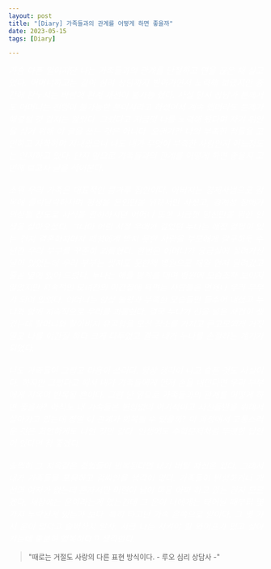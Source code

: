 ```yaml
---
layout: post
title: "[Diary] 가족들과의 관계를 어떻게 하면 좋을까"
date: 2023-05-15
tags: [Diary]

---
```

<p style='text-align: justify;'>
    <span style="color:white; font-size:120%">
        <i>
    	가슴 아픈 일이지만 나는 가족들과의 관계를 단절하고 연을 끊은 채 살고 있다. 어머니하고는 같이 심리 상담까지 받아가면서 노력해 보았지만 중간에 관두시는 바람에 관계 개선이 불가능 했다. 사실 당시 상담가 분께서도 어머니는 진행이 불가능한 분이시라고 하셨어서 계속 했더라도 문제가 해결될 것 같지는 않았다. 그렀다고 지금껏 나름 노력해 왔다며 자기 위안을 삼기 위해 이 글을 쓰는 것은 아니다. 오랜기간 나의 부족한 점들을 고민하고 자학하며 지내왔으니 나도 내가 무엇이 부족한 사람인지 어느정도는 인지하고 있다. 단지 앞으로 가족들과의 관계를 어떻게 하면 좋을지 고민해 보고자 글을 적어본다.
        <br>
	    <br>
        소위 우리 가족은 대표적인 콩가루 집안이다. 아버지는 경제사범으로 감옥에 들락날락하시며 평생을 본인만을 위해서만 사셨고, 경계성 장애가 의심될 정도로 자식을 폄하하시던 어머니 또한 지금껏 당신만을 위한 인생을 살아오셨다. 그나마 어린 시절 우애가 깊었던 누나는 애정 결핍이 있는 건지 결혼하자마자 매형에게 받지 못한 사랑을 부모에게 갈구하듯 수년간 우리 부부를 꾸준히 괴롭혔다. 한번은 어머니가 응급실에 실려가신 날이 있었는데 우리 부부는 씻지도 못한채 병원으로 제일 먼저 달려갔고 줄곧 옆에 있어 드렸다. 누나는 애들 핑계를 대며 병원에 모습조차 보이지 않았지만 지속적인 모녀간의 이간질에 욕먹는 사람들은 언제나 우리 부부가 되어 있었다. 어머니는 항상 불평과 부족한 모습들만 들추어 내셨고 누나와 함께 지속적으로 우리를 괴롭혔다. 결국 누나가 선을 넘은 사건이 생겼는데 할머니와 할아버지 유골함을 모신 장소를 가지고 큰고모에게 거짓말로 나를 이간질 하다 크게 다투었고 결국 내가 누나를 손절하는 계기가 되었다.
	    <br>
	    <br>
    	나도 가족들이 그립고 마음이 쓰리다. 항상 생각이 나고 슬픈 것도 사실이다. 하지만 그렀다고 해서 내가 가족들에게 먼저 손을 내민다면 우리 부부에게 지옥이 반복될 뿐이다. 그럼 난 앞으로 가족들과의 관계를 어떻게 하면 좋을까? 아직도 내 가족들은 변함없이 이기적이고 자신들만을 위해서 살아가고 있는데 정말 이 관계가 회복될 수 있을까? 이 과정에서 고통스러운 것은 희안하게도 나인 것만 같다. 인생에도 수학문제처럼 뚜렸한 답안이 있다면 참 좋겠다.
	    <br>
	    <br>
        솔찍히 그 지옥같은 경험들이 반복된다면 내가 버틸 자신은 없다. 그래서 내가 가족들을 포옹하고 감싸안을 생각이 없다. 가족들이 반성하거나 개선의 여지가 없는데 혼자서만 미련이 남아 마음 아파 하고 있는 건지 모르겠다. 세상에는 운이라는게 있는건데 그 운이 나에게는 태어날 때부터 몇 가지 누락된게 있는가 보다. 특히 타고난 가족 운쪽으로 말이다. 그 몇 가지 운이 없다고 슬퍼하지 말자. 지금 나는 지켜야 할 와이프가 있고 살아가는데 충분히 행복하다고 생각한다.
        </i>
    </span>
</p>







> "때로는 거절도 사랑의 다른 표현 방식이다. - 루오 심리 상담사 -"